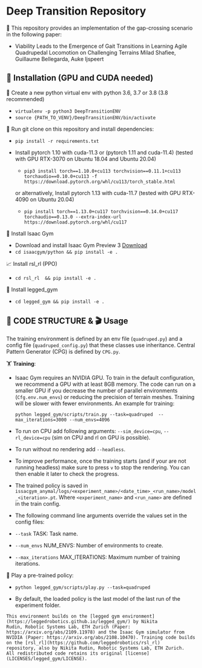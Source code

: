 
# Deep Transition Repository #
 :tiger2:  This repository provides an implementation of the gap-crossing scenario in the following paper:
- Viability Leads to the Emergence of Gait Transitions in Learning Agile Quadrupedal Locomotion on Challenging Terrains
Milad Shafiee, Guillaume Bellegarda, Auke Ijspeert



## :hammer:  Installation (GPU and CUDA needed) ##
:floppy_disk:   Create a new python virtual env with python 3.6, 3.7 or 3.8 (3.8 recommended)
   
   - `virtualenv -p python3 DeepTransitionENV`
   - `source {PATH_TO_VENV}/DeepTransitionENV/bin/activate`
     
:page_facing_up: Run git clone on this repository and install dependencies:

- `pip install -r requirements.txt`

   
-  Install pytorch 1.10 with cuda-11.3 or (pytorch 1.11 and cuda-11.4) (tested with GPU RTX-3070 on Ubuntu 18.04 and Ubuntu 20.04)
   - `pip3 install torch==1.10.0+cu113 torchvision==0.11.1+cu113 torchaudio==0.10.0+cu113 -f https://download.pytorch.org/whl/cu113/torch_stable.html`
   
   or alternatively, Install pytorch 1.13 with cuda-11.7 (tested with GPU RTX-4090 on Ubuntu 20.04)   
   - `pip install torch==1.13.0+cu117 torchvision==0.14.0+cu117 torchaudio==0.13.0 --extra-index-url https://download.pytorch.org/whl/cu117`
   
:cartwheeling:  Install Isaac Gym
   - Download and install Isaac Gym Preview 3   [Download](https://drive.switch.ch/index.php/s/czLtPhwuwunFCW5)
   - `cd isaacgym/python && pip install -e .`
   
:chart_with_upwards_trend:  Install rsl_rl (PPO)
   -  `cd rsl_rl  && pip install -e .` 
   
:mechanical_leg:  Install legged_gym
   -  `cd legged_gym && pip install -e .`

## :school:  CODE STRUCTURE  & :clapper:  Usage  ##
The training environment is defined by an env file (`quadruped.py`) and a config file (`quadruped_config.py`) that these classes use inheritance.  Central Pattern Generator (CPG) is defined by `CPG.py`.

:weight_lifting:  **Training**:  
- Isaac Gym requires an NVIDIA GPU. To train in the default configuration, we recommend a GPU with at least 8GB memory. The code can run on a smaller GPU if you decrease the number of parallel environments (`Cfg.env.num_envs`) or reducing the precision of  terrain meshes. Training will be slower with fewer environments. An example for training:
 
  `python legged_gym/scripts/train.py --task=quadruped  --max_iterations=3000 --num_envs=4096`
  
 - To run on CPU add following arguments: `--sim_device=cpu`, `--rl_device=cpu` (sim on CPU and rl on GPU is possible).
    
 -  To run without no rendering add `--headless`.
    
 -  To improve performance, once the training starts (and if your are not running headless) make sure to press `v` to stop the rendering. You can then enable it later to check the progress.
    
   - The trained policy is saved in `issacgym_anymal/logs/<experiment_name>/<date_time>_<run_name>/model_<iteration>.pt`. Where `<experiment_name>` and `<run_name>` are defined in the train config.
    
   -  The following command line arguments override the values set in the config files:
    
   - `--task` TASK: Task name.
     
   - `--num_envs` NUM_ENVS:  Number of environments to create.
     
   - `--max_iterations` MAX_ITERATIONS:  Maximum number of training iterations.
     
   :runner: Play a pre-trained policy:  
 
   - `python legged_gym/scripts/play.py --task=quadruped`

   - By default, the loaded policy is the last model of the last run of the experiment folder.


```
This environment builds on the [legged gym environment](https://leggedrobotics.github.io/legged_gym/) by Nikita
Rudin, Robotic Systems Lab, ETH Zurich (Paper: https://arxiv.org/abs/2109.11978) and the Isaac Gym simulator from 
NVIDIA (Paper: https://arxiv.org/abs/2108.10470). Training code builds on the [rsl_rl](https://github.com/leggedrobotics/rsl_rl) 
repository, also by Nikita Rudin, Robotic Systems Lab, ETH Zurich. 
All redistributed code retains its original [license](LICENSES/legged_gym/LICENSE).
```

